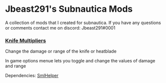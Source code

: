 # Jbeast291's Subnautica Mods
 A collection of mods that I created for subnautica.
If you have any questions or comments contact me on discord: Jbeast291#0001

### [Knife Multipliers](https://github.com/jbeast291/Subnautica-mod/releases/download/FirstRelease/KnifeMultipiersSN.zip)
Change the damage or range of the knife or heatblade

In game options menue lets you toggle and change the values of damage and range

Dependencies: [SmlHelper](https://www.nexusmods.com/subnautica/mods/113)
